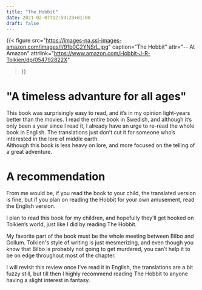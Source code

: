 ```yaml
---
title: "The Hobbit"
date: 2021-02-07T12:59:23+01:00
draft: false
---
```


{{< figure
  src="https://images-na.ssl-images-amazon.com/images/I/91b0C2YNSrL.jpg"
  caption="The Hobbit"
  attr="-- At Amazon"
  attrlink="https://www.amazon.com/Hobbit-J-R-Tolkien/dp/054792822X"
>}}

# "A timeless advanture for all ages"

This book was surprisingly easy to read, and it’s in my opinion light-years better than the movies. 
I read the entire book in Swedish, and although it’s only been a year since I read it, I already have an urge to re-read the whole book in English. The translations just don’t cut it for someone who’s interested in the lore of middle earth.  
Although this book is less heavy on lore, and more focused on the telling of a great adventure.

# A recommendation
From me would be, if you read the book to your child, the translated version is fine, but if you plan on reading the Hobbit for your own amusement, read the English version. 

I plan to read this book for my children, and hopefully they’ll get hooked on Tolkien’s world, just like I did by reading The Hobbit. 

My favorite part of the book must be the whole meeting between Bilbo and Gollum. Tolkien's style of writing is just mesmerizing, and even though you know that Bilbo is probably not going to get murdered, you can’t help it to be on edge throughout most of the chapter. 

I will revisit this review once I've read it in English, the translations are a bit fuzzy still, but till then I highly recommend reading The Hobbit to anyone having a slight interest in fantasy. 